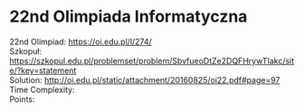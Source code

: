 # 22nd Olimpiada Informatyczna
22nd Olimpiad: https://oi.edu.pl/l/274/<br />
Szkopuł:  https://szkopul.edu.pl/problemset/problem/SbvfueoDtZe2DQFHrywTIakc/site/?key=statement<br />
Solution:  http://oi.edu.pl/static/attachment/20160825/oi22.pdf#page=97<br />
Time Complexity: <br />
Points:  <br />